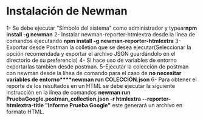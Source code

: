 Instalación de Newman
=================

1- Se debe ejecutar “Símbolo del sistema” como administrador y typear**npm install -g newman**
2- Instalar newman-reporter-htmlextra desde la línea de comandos ejecutando **npm install -g newman-reporter-htmlextra**
3-Exportar desde Postman la colletion que se desea ejecutar(Seleccionar la opción recomendada y exportar el archivo JSON guardándolo en el directorio de su preferencia)
4- Si hace uso de variables de entorno exportarlas tambien desde postman.
5-Ejecutar la colección de postman con newman desde la línea de comando para el caso de **no necesitar variables de entorno****newman run COLECCIÓN.json** 
6- Para obtener el reporte de los resultados en un HTML se debe ejecutar la siguiente instrucción en la línea de comandos **newman run PruebaGoogle.postman_collection.json -r htmlextra --reporter-htmlextra-title "Informe Prueba Google"** este generará un archivo en formato HTML.